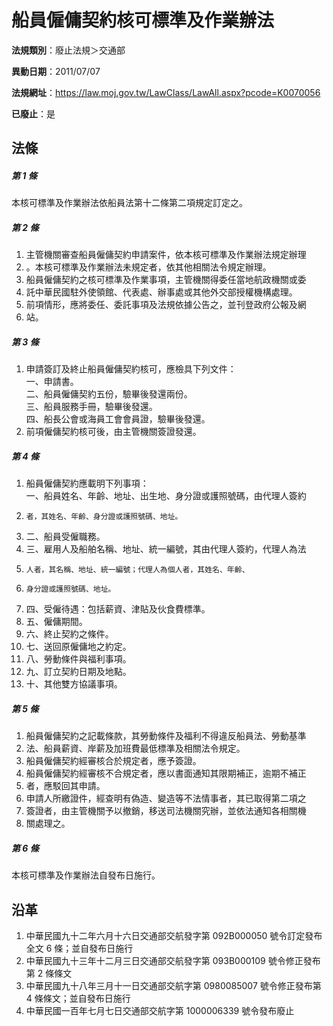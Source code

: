 # 船員僱傭契約核可標準及作業辦法

**法規類別**：廢止法規＞交通部

**異動日期**：2011/07/07  

**法規網址**：https://law.moj.gov.tw/LawClass/LawAll.aspx?pcode=K0070056

**已廢止**：是



## 法條
##### 第 1 條
本核可標準及作業辦法依船員法第十二條第二項規定訂定之。

##### 第 2 條
1. 主管機關審查船員僱傭契約申請案件，依本核可標準及作業辦法規定辦理
1. 。本核可標準及作業辦法未規定者，依其他相關法令規定辦理。
1. 船員僱傭契約之核可標準及作業事項，主管機關得委任當地航政機關或委
1. 託中華民國駐外使領館、代表處、辦事處或其他外交部授權機構處理。
1. 前項情形，應將委任、委託事項及法規依據公告之，並刊登政府公報及網
1. 站。

##### 第 3 條
1. 申請簽訂及終止船員僱傭契約核可，應檢具下列文件：  
一、申請書。  
二、船員僱傭契約五份，驗畢後發還兩份。  
三、船員服務手冊，驗畢後發還。  
四、船長公會或海員工會會員證，驗畢後發還。
1. 前項僱傭契約核可後，由主管機關簽證發還。

##### 第 4 條
1. 船員僱傭契約應載明下列事項：  
一、船員姓名、年齡、地址、出生地、身分證或護照號碼，由代理人簽約
1.     者，其姓名、年齡、身分證或護照號碼、地址。
1. 二、船員受僱職務。
1. 三、雇用人及船舶名稱、地址、統一編號，其由代理人簽約，代理人為法
1.     人者，其名稱、地址、統一編號；代理人為個人者，其姓名、年齡、
1.     身分證或護照號碼、地址。
1. 四、受僱待遇：包括薪資、津貼及伙食費標準。
1. 五、僱傭期間。
1. 六、終止契約之條件。
1. 七、送回原僱傭地之約定。
1. 八、勞動條件與福利事項。
1. 九、訂立契約日期及地點。
1. 十、其他雙方協議事項。

##### 第 5 條
1. 船員僱傭契約之記載條款，其勞動條件及福利不得違反船員法、勞動基準
1. 法、船員薪資、岸薪及加班費最低標準及相關法令規定。
1. 船員僱傭契約經審核合於規定者，應予簽證。
1. 船員僱傭契約經審核不合規定者，應以書面通知其限期補正，逾期不補正
1. 者，應駁回其申請。
1. 申請人所繳證件，經查明有偽造、變造等不法情事者，其已取得第二項之
1. 簽證者，由主管機關予以撤銷，移送司法機關究辦，並依法通知各相關機
1. 關處理之。

##### 第 6 條
本核可標準及作業辦法自發布日施行。

## 沿革
1. 中華民國九十二年六月十六日交通部交航發字第 092B000050 號令訂定發布全文 6  條；並自發布日施行
1. 中華民國九十三年十二月三日交通部交航發字第 093B000109 號令修正發布第 2  條條文
1. 中華民國九十八年三月十一日交通部交航字第 0980085007 號令修正發布第 4  條條文；並自發布日施行
1. 中華民國一百年七月七日交通部交航字第 1000006339 號令發布廢止
